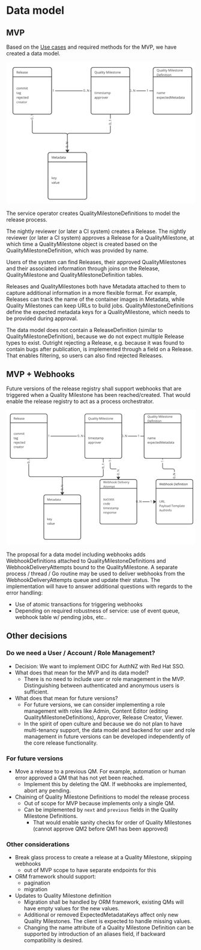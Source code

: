 # Data model

## MVP

Based on the [Use cases](./use-cases.md) and required methods for the MVP, we have created a data model.

![Data model MVP](./images/data-model-mvp.png)

The service operator creates QualityMilestoneDefinitions to model the release process.

The nightly reviewer (or later a CI system) creates a Release.
The nightly reviewer (or later a CI system) approves a Release for a QualityMilestone, at which time a QualityMilestone object is created based on the QualityMilestoneDefinition, which was provided by name.

Users of the system can find Releases, their approved QualityMilestones and their associated information through joins on the Release, QualityMilestone and QualityMilestoneDefinition tables.

Releases and QualityMilestones both have Metadata attached to them to capture additional information in a more flexible format.
For example, Releases can track the name of the container images in Metadata, while Quality Milestones can keep URLs to build jobs.
QualityMilestoneDefinitions define the expected metadata keys for a QualityMilestone, which needs to be provided during approval.

The data model does not contain a ReleaseDefinition (similar to QualityMilestoneDefinition), because we do not expect multiple Release types to exist.
Outright rejecting a Release, e.g. because it was found to contain bugs after publication, is implemented through a field on a Release.
That enables filtering, so users can also find rejected Releases.

## MVP + Webhooks

Future versions of the release registry shall support webhooks that are triggered when a Quality Milestone has been reached/created.
That would enable the release registry to act as a process orchestrator.

![Data model including webhooks](./images/data-model-webhooks.png)

The proposal for a data model including webhooks adds WebhookDefinitions attached to QualityMilestoneDefinitions and WebhookDeliveryAttempts bound to the QualityMilestone.
A separate process / thread / Go routine may be used to deliver webhooks from the WebhookDeliveryAttempts queue and update their status.
The implementation will have to answer additional questions with regards to the error handling:

- Use of atomic transactions for triggering webhooks
- Depending on required robustness of service: use of event queue, webhook table w/ pending jobs, etc..

## Other decisions

### Do we need a User / Account / Role Management?

- Decision: We want to implement OIDC for AuthNZ with Red Hat SSO.
- What does that mean for the MVP and its data model?
  - There is no need to include user or role management in the MVP. Distinguishing between authenticated and anonymous users is sufficient.
- What does that mean for future versions?
  - For future versions, we can consider implementing a role management with roles like Admin, Content Editor (editing QualityMilestoneDefinitions), Approver, Release Creator, Viewer.
  - In the spirit of open culture and because we do not plan to have multi-tenancy support, the data model and backend for user and role management in future versions can be developed independently of the core release functionality.

### For future versions

- Move a release to a previous QM. For example, automation or human error approved a QM that has not yet been reached.
  - Implement this by deleting the QM. If webhooks are implemented, abort any pending.
- Chaining of Quality Milestone Definitions to model the release process
  - Out of scope for MVP because implements only a single QM.
  - Can be implemented by `next` and `previous` fields in the Quality Milestone Definitions.
    - That would enable sanity checks for order of Quality Milestones (cannot approve QM2 before QM1 has been approved)

### Other considerations

- Break glass process to create a release at a Quality Milestone, skipping webhooks
  - out of MVP scope to have separate endpoints for this
- ORM framework should support:
  - pagination
  - migration
- Updates to Quality Milestone definition
  - Migration shall be handled by ORM framework, existing QMs will have empty values for the new values.
  - Additional or removed ExpectedMetadataKeys affect only new Quality Milestones. The client is expected to handle missing values.
  - Changing the name attribute of a Quality Milestone Definition can be supported by introduction of an aliases field, if backward compatibility is desired.
